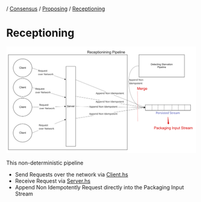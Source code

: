 / [Consensus](https://github.com/dolla-consortium/consensus) / [Proposing](https://github.com/dolla-consortium/consensus-proposing) / [Receptioning](#receptioning)
# Receptioning

![overview](documentation/media/overview.png)

This non-deterministic pipeline
- Send Requests over the network via [Client.hs](lib/Dolla/Consensus/Proposing/Receptioning/API/Client/Client.hs)
- Receive Request via [Server.hs](lib/Dolla/Consensus/Proposing/Receptioning/API/Server/Server.hs)
- Append Non Idempotently Request directly into the Packaging Input Stream


